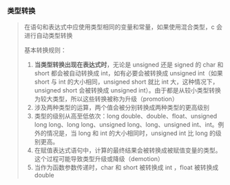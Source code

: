 ### 类型转换

> 在语句和表达式中应使用类型相同的变量和常量，如果使用混合类型，c 会进行自动类型转换
>
> 基本转换规则：
>
> 1. **当类型转换出现在表达式时**，无论是 unsigned 还是 signed 的 char 和 short 都会被自动转换成 int，如有必要会被转换成 unsigned int（如果 short 与 int 的大小相同，unsigned short 就比 int 大，这种情况下，unsigned short 会被转换成 unsigned int）。由于都是从较小类型转换为较大类型，所以这些转换被称为升级（promotion）
> 2. 涉及两种类型的运算，两个值会被分别转换成两种类型的更高级别
> 3. 类型的级别从高至低依次：long double、double、float、unsigned long long、long long、unsigned long、long、unsigned int、int。例外的情况是，当 long 和 int  的大小相同时，unsigned int 比 long 的级别更高。
> 4. 在赋值表达式语句中，计算的最终结果会被转换成被赋值变量的类型。这个过程可能导致类型升级或降级（demotion）
> 5. 当作为函数参数传递时，char 和 short 被转换成 int ，float 被转换成 double